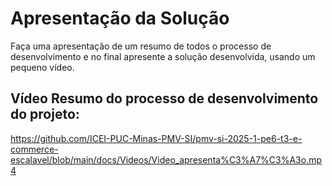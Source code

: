 # Apresentação da Solução

Faça uma apresentação de um resumo de todos o processo de desenvolvimento e no final apresente a solução desenvolvida, usando um pequeno vídeo.



## Vídeo Resumo do processo de desenvolvimento do  projeto:

https://github.com/ICEI-PUC-Minas-PMV-SI/pmv-si-2025-1-pe6-t3-e-commerce-escalavel/blob/main/docs/Videos/Video_apresenta%C3%A7%C3%A3o.mp4
